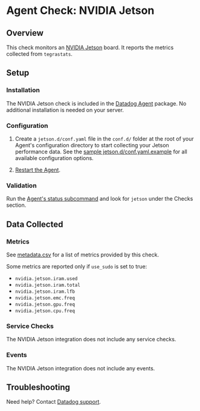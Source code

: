 # Agent Check: NVIDIA Jetson

## Overview

This check monitors an [NVIDIA Jetson][1] board.
It reports the metrics collected from `tegrastats`.

## Setup

### Installation

The NVIDIA Jetson check is included in the [Datadog Agent][2] package.
No additional installation is needed on your server.

### Configuration

1. Create a `jetson.d/conf.yaml` file in the `conf.d/` folder at the root of your
   Agent's configuration directory to start collecting your Jetson performance data.
   See the [sample jetson.d/conf.yaml.example][3] for all available configuration options.

2. [Restart the Agent][4].

### Validation

Run the [Agent's status subcommand][5] and look for `jetson` under the Checks section.

## Data Collected

### Metrics

See [metadata.csv][6] for a list of metrics provided by this check.

Some metrics are reported only if `use_sudo` is set to true:
- `nvidia.jetson.iram.used`
- `nvidia.jetson.iram.total`
- `nvidia.jetson.iram.lfb`
- `nvidia.jetson.emc.freq`
- `nvidia.jetson.gpu.freq`
- `nvidia.jetson.cpu.freq`

### Service Checks

The NVIDIA Jetson integration does not include any service checks.

### Events

The NVIDIA Jetson integration does not include any events.

## Troubleshooting

Need help? Contact [Datadog support][7].

[1]: https://developer.nvidia.com/embedded-computing
[2]: /account/settings/agent/latest
[3]: https://github.com/DataDog/datadog-agent/blob/master/cmd/agent/dist/conf.d/jetson.d/conf.yaml.example
[4]: https://docs.datadoghq.com/agent/guide/agent-commands/#start-stop-restart-the-agent
[5]: https://docs.datadoghq.com/agent/guide/agent-commands/#agent-status-and-information
[6]: https://github.com/DataDog/integrations-core/blob/master/nvidia_jetson/metadata.csv
[7]: https://docs.datadoghq.com/help/
